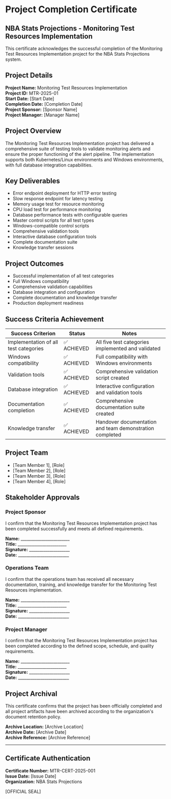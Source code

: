 # Project Completion Certificate

## NBA Stats Projections - Monitoring Test Resources Implementation

This certificate acknowledges the successful completion of the Monitoring Test Resources Implementation project for the NBA Stats Projections system.

## Project Details

**Project Name:** Monitoring Test Resources Implementation  
**Project ID:** MTR-2025-01  
**Start Date:** [Start Date]  
**Completion Date:** [Completion Date]  
**Project Sponsor:** [Sponsor Name]  
**Project Manager:** [Manager Name]  

## Project Overview

The Monitoring Test Resources Implementation project has delivered a comprehensive suite of testing tools to validate monitoring alerts and ensure the proper functioning of the alert pipeline. The implementation supports both Kubernetes/Linux environments and Windows environments, with full database integration capabilities.

## Key Deliverables

- Error endpoint deployment for HTTP error testing
- Slow response endpoint for latency testing
- Memory usage test for resource monitoring
- CPU load test for performance monitoring
- Database performance tests with configurable queries
- Master control scripts for all test types
- Windows-compatible control scripts
- Comprehensive validation tools
- Interactive database configuration tools
- Complete documentation suite
- Knowledge transfer sessions

## Project Outcomes

- Successful implementation of all test categories
- Full Windows compatibility
- Comprehensive validation capabilities
- Database integration and configuration
- Complete documentation and knowledge transfer
- Production deployment readiness

## Success Criteria Achievement

| Success Criterion | Status | Notes |
|-------------------|--------|-------|
| Implementation of all test categories | ✅ ACHIEVED | All five test categories implemented and validated |
| Windows compatibility | ✅ ACHIEVED | Full compatibility with Windows environments |
| Validation tools | ✅ ACHIEVED | Comprehensive validation script created |
| Database integration | ✅ ACHIEVED | Interactive configuration and validation tools |
| Documentation completion | ✅ ACHIEVED | Comprehensive documentation suite created |
| Knowledge transfer | ✅ ACHIEVED | Handover documentation and team demonstration completed |

## Project Team

- [Team Member 1], [Role]
- [Team Member 2], [Role]
- [Team Member 3], [Role]
- [Team Member 4], [Role]

## Stakeholder Approvals

### Project Sponsor

I confirm that the Monitoring Test Resources Implementation project has been completed successfully and meets all defined requirements.

**Name:** ________________________  
**Title:** ________________________  
**Signature:** ____________________  
**Date:** _________________________  

### Operations Team

I confirm that the operations team has received all necessary documentation, training, and knowledge transfer for the Monitoring Test Resources implementation.

**Name:** ________________________  
**Title:** ________________________  
**Signature:** ____________________  
**Date:** _________________________  

### Project Manager

I confirm that the Monitoring Test Resources Implementation project has been completed according to the defined scope, schedule, and quality requirements.

**Name:** ________________________  
**Title:** ________________________  
**Signature:** ____________________  
**Date:** _________________________  

## Project Archival

This certificate confirms that the project has been officially completed and all project artifacts have been archived according to the organization's document retention policy.

**Archive Location:** [Archive Location]  
**Archive Date:** [Archive Date]  
**Archive Reference:** [Archive Reference]  

---

## Certificate Authentication

**Certificate Number:** MTR-CERT-2025-001  
**Issue Date:** [Issue Date]  
**Organization:** NBA Stats Projections  

[OFFICIAL SEAL] 